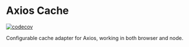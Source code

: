 # Axios Cache

[![codecov](https://codecov.io/gh/Goldziher/axios-cache/branch/main/graph/badge.svg?token=34kzjdL3qG)](https://codecov.io/gh/Goldziher/axios-cache)

Configurable cache adapter for Axios, working in both browser and node.
